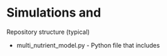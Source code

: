 # Simulations and 

Repository structure (typical)
- multi_nutrient_model.py       - Python file that includes 

